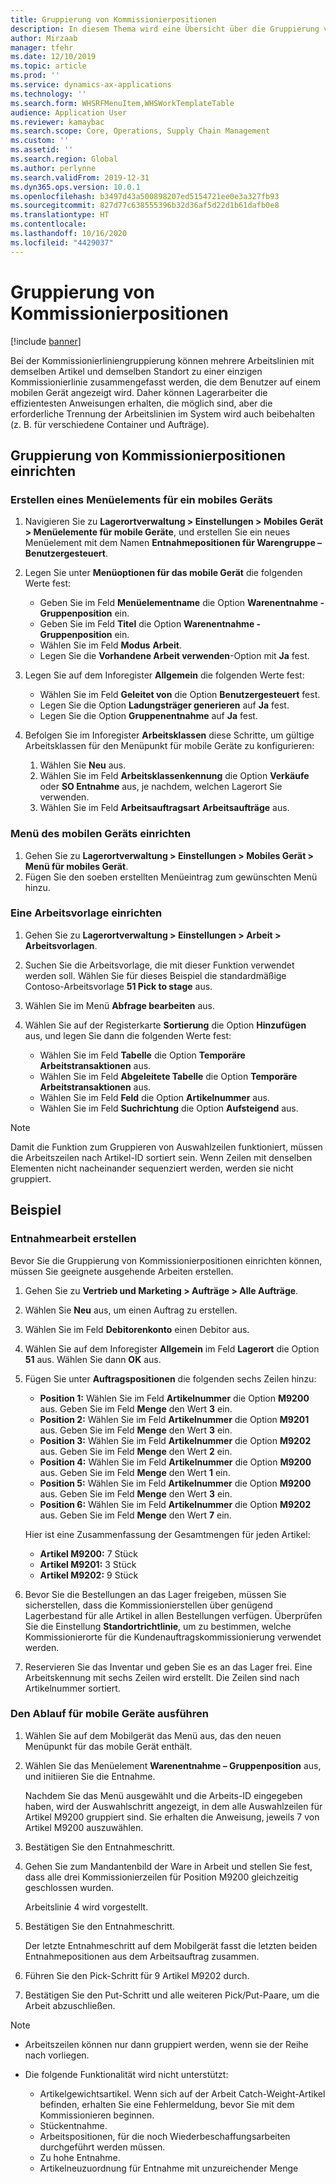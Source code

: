 ```yaml
---
title: Gruppierung von Kommissionierpositionen
description: In diesem Thema wird eine Übersicht über die Gruppierung von Kommissionierpositionen angezeigt.
author: Mirzaab
manager: tfehr
ms.date: 12/10/2019
ms.topic: article
ms.prod: ''
ms.service: dynamics-ax-applications
ms.technology: ''
ms.search.form: WHSRFMenuItem,WHSWorkTemplateTable
audience: Application User
ms.reviewer: kamaybac
ms.search.scope: Core, Operations, Supply Chain Management
ms.custom: ''
ms.assetid: ''
ms.search.region: Global
ms.author: perlynne
ms.search.validFrom: 2019-12-31
ms.dyn365.ops.version: 10.0.1
ms.openlocfilehash: b3497d43a500898207ed5154721ee0e3a327fb93
ms.sourcegitcommit: 827d77c638555396b32d36af5d22d1b61dafb0e8
ms.translationtype: HT
ms.contentlocale: 
ms.lasthandoff: 10/16/2020
ms.locfileid: "4429037"
---
```

# <a name="pick-line-grouping"></a>Gruppierung von Kommissionierpositionen

[!include [banner](../includes/banner.md)]

Bei der Kommissionierliniengruppierung können mehrere Arbeitslinien mit demselben Artikel und demselben Standort zu einer einzigen Kommissionierlinie zusammengefasst werden, die dem Benutzer auf einem mobilen Gerät angezeigt wird. Daher können Lagerarbeiter die effizientesten Anweisungen erhalten, die möglich sind, aber die erforderliche Trennung der Arbeitslinien im System wird auch beibehalten (z. B. für verschiedene Container und Aufträge).

## <a name="set-up-pick-line-grouping"></a>Gruppierung von Kommissionierpositionen einrichten

### <a name="create-a-mobile-device-menu-item"></a>Erstellen eines Menüelements für ein mobiles Geräts

1. Navigieren Sie zu **Lagerortverwaltung \> Einstellungen \> Mobiles Gerät \> Menüelemente für mobile Geräte**, und erstellen Sie ein neues Menüelement mit dem Namen **Entnahmepositionen für Warengruppe – Benutzergesteuert**.
2. Legen Sie unter **Menüoptionen für das mobile Gerät** die folgenden Werte fest:

    - Geben Sie im Feld **Menüelementname** die Option **Warenentnahme - Gruppenposition** ein.
    - Geben Sie im Feld **Titel** die Option **Warenentnahme - Gruppenposition** ein.
    - Wählen Sie im Feld **Modus** **Arbeit**.
    - Legen Sie die **Vorhandene Arbeit verwenden**-Option mit **Ja** fest.

3. Legen Sie auf dem Inforegister **Allgemein** die folgenden Werte fest:

    - Wählen Sie im Feld **Geleitet von** die Option **Benutzergesteuert** fest.
    - Legen Sie die Option **Ladungsträger generieren** auf **Ja** fest.
    - Legen Sie die Option **Gruppenentnahme** auf **Ja** fest.

4. Befolgen Sie im Inforegister **Arbeitsklassen** diese Schritte, um gültige Arbeitsklassen für den Menüpunkt für mobile Geräte zu konfigurieren:

    1. Wählen Sie **Neu** aus.
    2. Wählen Sie im Feld **Arbeitsklassenkennung** die Option **Verkäufe** oder **SO Entnahme** aus, je nachdem, welchen Lagerort Sie verwenden.
    3. Wählen Sie im Feld **Arbeitsauftragsart** **Arbeitsaufträge** aus.

### <a name="set-up-a-mobile-device-menu"></a>Menü des mobilen Geräts einrichten

1. Gehen Sie zu **Lagerortverwaltung \> Einstellungen \> Mobiles Gerät \> Menü für mobiles Gerät**. 
1. Fügen Sie den soeben erstellten Menüeintrag zum gewünschten Menü hinzu.

### <a name="set-up-a-work-template"></a>Eine Arbeitsvorlage einrichten

1. Gehen Sie zu **Lagerortverwaltung \> Einstellungen \> Arbeit \> Arbeitsvorlagen**.
1. Suchen Sie die Arbeitsvorlage, die mit dieser Funktion verwendet werden soll. Wählen Sie für dieses Beispiel die standardmäßige Contoso-Arbeitsvorlage **51 Pick to stage** aus.
1. Wählen Sie im Menü **Abfrage bearbeiten** aus.
1. Wählen Sie auf der Registerkarte **Sortierung** die Option **Hinzufügen** aus, und legen Sie dann die folgenden Werte fest:

    - Wählen Sie im Feld **Tabelle** die Option **Temporäre Arbeitstransaktionen** aus.
    - Wählen Sie im Feld **Abgeleitete Tabelle** die Option **Temporäre Arbeitstransaktionen** aus.
    - Wählen Sie im Feld **Feld** die Option **Artikelnummer** aus.
    - Wählen Sie im Feld **Suchrichtung** die Option **Aufsteigend** aus.

> [!NOTE]
> Damit die Funktion zum Gruppieren von Auswahlzeilen funktioniert, müssen die Arbeitszeilen nach Artikel-ID sortiert sein. Wenn Zeilen mit denselben Elementen nicht nacheinander sequenziert werden, werden sie nicht gruppiert.

## <a name="example"></a>Beispiel

### <a name="create-picking-work"></a>Entnahmearbeit erstellen

Bevor Sie die Gruppierung von Kommissionierpositionen einrichten können, müssen Sie geeignete ausgehende Arbeiten erstellen.

1. Gehen Sie zu **Vertrieb und Marketing \> Aufträge \> Alle Aufträge**.
2. Wählen Sie **Neu** aus, um einen Auftrag zu erstellen. 
3. Wählen Sie im Feld **Debitorenkonto** einen Debitor aus. 
4. Wählen Sie auf dem Inforegister **Allgemein** im Feld **Lagerort** die Option **51** aus. Wählen Sie dann **OK** aus.
5. Fügen Sie unter **Auftragspositionen** die folgenden sechs Zeilen hinzu:

    - **Position 1:** Wählen Sie im Feld **Artikelnummer** die Option **M9200** aus. Geben Sie im Feld **Menge** den Wert **3** ein.
    - **Position 2:** Wählen Sie im Feld **Artikelnummer** die Option **M9201** aus. Geben Sie im Feld **Menge** den Wert **3** ein. 
    - **Position 3:** Wählen Sie im Feld **Artikelnummer** die Option **M9202** aus. Geben Sie im Feld **Menge** den Wert **2** ein. 
    - **Position 4:** Wählen Sie im Feld **Artikelnummer** die Option **M9200** aus. Geben Sie im Feld **Menge** den Wert **1** ein. 
    - **Position 5:** Wählen Sie im Feld **Artikelnummer** die Option **M9200** aus. Geben Sie im Feld **Menge** den Wert **3** ein.
    - **Position 6:** Wählen Sie im Feld **Artikelnummer** die Option **M9202** aus. Geben Sie im Feld **Menge** den Wert **7** ein. 

    Hier ist eine Zusammenfassung der Gesamtmengen für jeden Artikel:

    - **Artikel M9200:** 7 Stück
    - **Artikel M9201:** 3 Stück
    - **Artikel M9202:** 9 Stück

6. Bevor Sie die Bestellungen an das Lager freigeben, müssen Sie sicherstellen, dass die Kommissionierstellen über genügend Lagerbestand für alle Artikel in allen Bestellungen verfügen. Überprüfen Sie die Einstellung **Standortrichtlinie**, um zu bestimmen, welche Kommissionierorte für die Kundenauftragskommissionierung verwendet werden.
7. Reservieren Sie das Inventar und geben Sie es an das Lager frei. Eine Arbeitskennung mit sechs Zeilen wird erstellt. Die Zeilen sind nach Artikelnummer sortiert.

### <a name="run-the-mobile-device-flow"></a>Den Ablauf für mobile Geräte ausführen

1. Wählen Sie auf dem Mobilgerät das Menü aus, das den neuen Menüpunkt für das mobile Gerät enthält.
1. Wählen Sie das Menüelement **Warenentnahme – Gruppenposition** aus, und initiieren Sie die Entnahme.

    Nachdem Sie das Menü ausgewählt und die Arbeits-ID eingegeben haben, wird der Auswahlschritt angezeigt, in dem alle Auswahlzeilen für Artikel M9200 gruppiert sind. Sie erhalten die Anweisung, jeweils 7 von Artikel M9200 auszuwählen.

1. Bestätigen Sie den Entnahmeschritt. 
1. Gehen Sie zum Mandantenbild der Ware in Arbeit und stellen Sie fest, dass alle drei Kommissionierzeilen für Position M9200 gleichzeitig geschlossen wurden.

    Arbeitslinie 4 wird vorgestellt.

1. Bestätigen Sie den Entnahmeschritt.

    Der letzte Entnahmeschritt auf dem Mobilgerät fasst die letzten beiden Entnahmepositionen aus dem Arbeitsauftrag zusammen.

1. Führen Sie den Pick-Schritt für 9 Artikel M9202 durch.
1. Bestätigen Sie den Put-Schritt und alle weiteren Pick/Put-Paare, um die Arbeit abzuschließen.

> [!NOTE]
> - Arbeitszeilen können nur dann gruppiert werden, wenn sie der Reihe nach vorliegen.
> - Die folgende Funktionalität wird nicht unterstützt:
>
>    - Artikelgewichtsartikel. Wenn sich auf der Arbeit Catch-Weight-Artikel befinden, erhalten Sie eine Fehlermeldung, bevor Sie mit dem Kommissionieren beginnen.
>    - Stückentnahme.
>    - Arbeitspositionen, für die noch Wiederbeschaffungsarbeiten durchgeführt werden müssen.
>    - Zu hohe Entnahme.
>    - Artikelneuzuordnung für Entnahme mit unzureichender Menge
